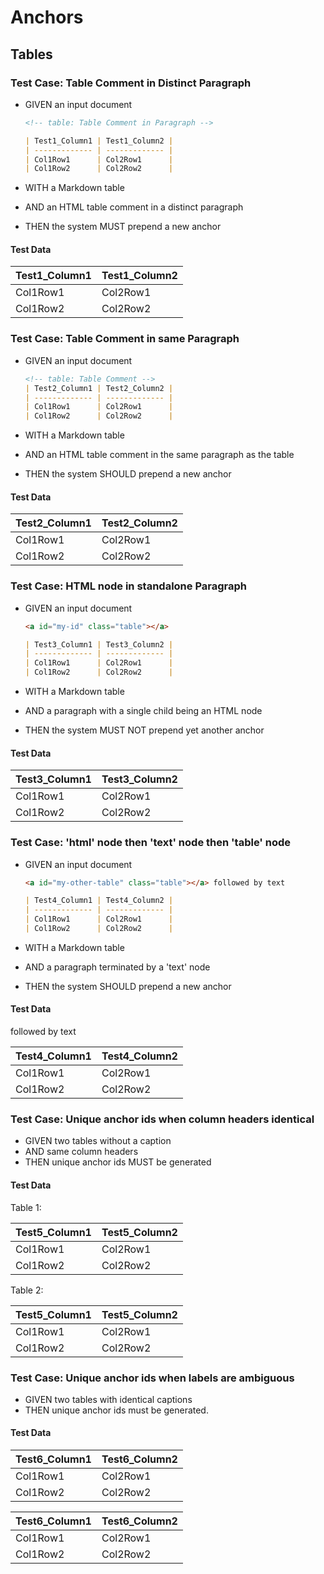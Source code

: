 # Anchors

## Tables

### Test Case: Table Comment in Distinct Paragraph

- GIVEN an input document

  ```md
  <!-- table: Table Comment in Paragraph -->

  | Test1_Column1 | Test1_Column2 |
  | ------------- | ------------- |
  | Col1Row1      | Col2Row1      |
  | Col1Row2      | Col2Row2      |
  ```

- WITH a Markdown table
- AND an HTML table comment in a distinct paragraph
- THEN the system MUST prepend a new anchor

#### Test Data

<!-- table: Table Comment in Paragraph -->

| Test1_Column1 | Test1_Column2 |
| ------------- | ------------- |
| Col1Row1      | Col2Row1      |
| Col1Row2      | Col2Row2      |


### Test Case: Table Comment in same Paragraph

- GIVEN an input document

  ```md
  <!-- table: Table Comment -->
  | Test2_Column1 | Test2_Column2 |
  | ------------- | ------------- |
  | Col1Row1      | Col2Row1      |
  | Col1Row2      | Col2Row2      |
  ```

- WITH a Markdown table
- AND an HTML table comment in the same paragraph as the table
- THEN the system SHOULD prepend a new anchor

#### Test Data

<!-- table: Table Comment -->

| Test2_Column1 | Test2_Column2 |
| ------------- | ------------- |
| Col1Row1      | Col2Row1      |
| Col1Row2      | Col2Row2      |


### Test Case: HTML node in standalone Paragraph

- GIVEN an input document

  ```md
  <a id="my-id" class="table"></a>

  | Test3_Column1 | Test3_Column2 |
  | ------------- | ------------- |
  | Col1Row1      | Col2Row1      |
  | Col1Row2      | Col2Row2      |
  ```

- WITH a Markdown table
- AND a paragraph with a single child being an HTML node
- THEN the system MUST NOT prepend yet another anchor

#### Test Data

<a id="my-id" class="table"></a>

| Test3_Column1 | Test3_Column2 |
| ------------- | ------------- |
| Col1Row1      | Col2Row1      |
| Col1Row2      | Col2Row2      |


### Test Case: 'html' node then 'text' node then 'table' node

- GIVEN an input document

  ```md
  <a id="my-other-table" class="table"></a> followed by text

  | Test4_Column1 | Test4_Column2 |
  | ------------- | ------------- |
  | Col1Row1      | Col2Row1      |
  | Col1Row2      | Col2Row2      |
  ```

- WITH a Markdown table
- AND a paragraph terminated by a 'text' node
- THEN the system SHOULD prepend a new anchor

#### Test Data

<a id="my-other-table" class="table"></a> followed by text

| Test4_Column1 | Test4_Column2 |
| ------------- | ------------- |
| Col1Row1      | Col2Row1      |
| Col1Row2      | Col2Row2      |


### Test Case: Unique anchor ids when column headers identical

- GIVEN two tables without a caption
- AND same column headers
- THEN unique anchor ids MUST be generated

#### Test Data

Table 1:

| Test5_Column1 | Test5_Column2 |
| ------------- | ------------- |
| Col1Row1      | Col2Row1      |
| Col1Row2      | Col2Row2      |


Table 2:

| Test5_Column1 | Test5_Column2 |
| ------------- | ------------- |
| Col1Row1      | Col2Row1      |
| Col1Row2      | Col2Row2      |


### Test Case: Unique anchor ids when labels are ambiguous

- GIVEN two tables with identical captions
- THEN unique anchor ids must be generated.

#### Test Data

<!-- table: Ambiguous -->
| Test6_Column1 | Test6_Column2 |
| ------------- | ------------- |
| Col1Row1      | Col2Row1      |
| Col1Row2      | Col2Row2      |

<!-- table: Ambiguous -->
| Test6_Column1 | Test6_Column2 |
| ------------- | ------------- |
| Col1Row1      | Col2Row1      |
| Col1Row2      | Col2Row2      |
